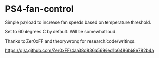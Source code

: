 # PS4-fan-control

Simple payload to increase fan speeds based on temperature threshold. 

Set to 60 degrees C by default. Will be somewhat loud.

Thanks to Zer0xFF and theorywrong for research/code/writings.

https://gist.github.com/Zer0xFF/4aa38d836a5696ed1b6486bb8e782b4a
